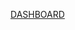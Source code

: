 [DASHBOARD](https://public.tableau.com/views/stock_astrology_project_presentation/DashIntro?:language=en-US&:display_count=n&:origin=viz_share_link)